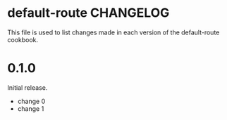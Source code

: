 # default-route CHANGELOG

This file is used to list changes made in each version of the default-route cookbook.

# 0.1.0

Initial release.

- change 0
- change 1

